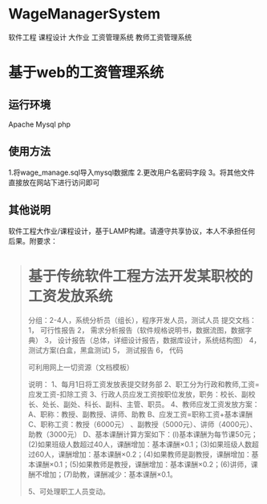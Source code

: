 # WageManagerSystem
软件工程 课程设计 大作业 工资管理系统 教师工资管理系统


# 基于web的工资管理系统 #
## 运行环境 ##
Apache Mysql php

## 使用方法 ##
1.将wage_manage.sql导入mysql数据库
2.更改用户名密码字段
3。将其他文件直接放在网站下进行访问即可

## 其他说明 ##
软件工程大作业/课程设计，基于LAMP构建。请遵守共享协议，本人不承担任何后果。附要求：

> # 基于传统软件工程方法开发某职校的工资发放系统 #
>分组：2-4人，系统分析员（组长），程序开发人员，测试人员
提交文档：
1，	可行性报告
2，	需求分析报告（软件规格说明书，数据流图，数据字典）
3，	设计报告（总体，详细设计报告，数据库设计，系统结构图）
4，	测试方案(白盒，黑盒测试)
5，	测试报告
6，	代码
>
>可利用网上一切资源（文档模板）
>
>说明：
>1、每月1日将工资发放表提交财务部
       2、职工分为行政和教师,工资=应发工资-扣除工资
		3、行政人员应发工资按职位发放，职务：校长、副校长、处长、副处、科长、副科、主管、职员。
		4、教师应发工资发放方案：
          A、职称：教授、副教授、讲师、助教
      	 B、应发工资=职称工资+基本课酬
          C、职称工资：教授（6000元） 、副教授（5000元）、讲师（4000元）、助教（3000元）
D、基本课酬计算方案如下：(l)基本课酬为每节课50元；(2)如果班级人数超过40人，课酬增加：基本课酬×0.1；(3)如果班级人数超过60人，课酬增加：基本课酬×0.2；(4)如果教师是副教授，课酬增加：基本课酬×0.1；(5)如果教师是教授，课酬增加：基本课酬×0.2；(6)讲师，课酬不增加；(7)助教，课酬减少：基本课酬×0.1。
>
>5、可处理职工人员变动。

